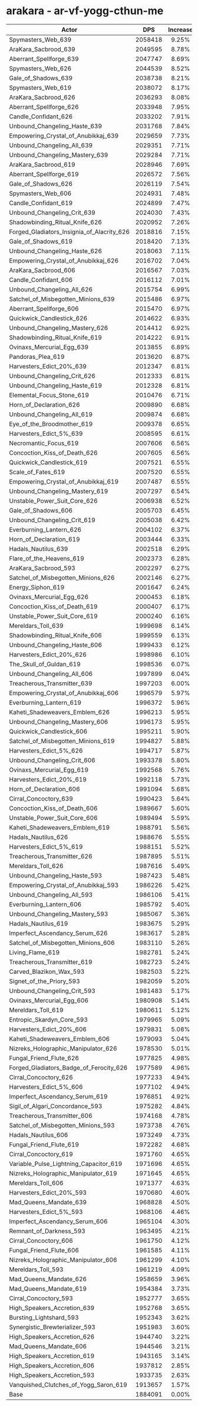 # arakara - ar-vf-yogg-cthun-me
| Actor | DPS | Increase |
|---|:---:|:---:|
|Spymasters_Web_639|2058418|9.25%|
|AraKara_Sacbrood_639|2049595|8.78%|
|Aberrant_Spellforge_639|2047747|8.69%|
|Spymasters_Web_626|2044539|8.52%|
|Gale_of_Shadows_639|2038738|8.21%|
|Spymasters_Web_619|2038072|8.17%|
|AraKara_Sacbrood_626|2036293|8.08%|
|Aberrant_Spellforge_626|2033948|7.95%|
|Candle_Confidant_626|2033202|7.91%|
|Unbound_Changeling_Haste_639|2031768|7.84%|
|Empowering_Crystal_of_Anubikkaj_639|2029659|7.73%|
|Unbound_Changeling_All_639|2029351|7.71%|
|Unbound_Changeling_Mastery_639|2029284|7.71%|
|AraKara_Sacbrood_619|2028946|7.69%|
|Aberrant_Spellforge_619|2026572|7.56%|
|Gale_of_Shadows_626|2026119|7.54%|
|Spymasters_Web_606|2024931|7.48%|
|Candle_Confidant_619|2024899|7.47%|
|Unbound_Changeling_Crit_639|2024030|7.43%|
|Shadowbinding_Ritual_Knife_626|2020952|7.26%|
|Forged_Gladiators_Insignia_of_Alacrity_626|2018816|7.15%|
|Gale_of_Shadows_619|2018420|7.13%|
|Unbound_Changeling_Haste_626|2018063|7.11%|
|Empowering_Crystal_of_Anubikkaj_626|2016702|7.04%|
|AraKara_Sacbrood_606|2016567|7.03%|
|Candle_Confidant_606|2016112|7.01%|
|Unbound_Changeling_All_626|2015754|6.99%|
|Satchel_of_Misbegotten_Minions_639|2015486|6.97%|
|Aberrant_Spellforge_606|2015470|6.97%|
|Quickwick_Candlestick_626|2014622|6.93%|
|Unbound_Changeling_Mastery_626|2014412|6.92%|
|Shadowbinding_Ritual_Knife_619|2014222|6.91%|
|Ovinaxs_Mercurial_Egg_639|2013855|6.89%|
|Pandoras_Plea_619|2013620|6.87%|
|Harvesters_Edict_20%_639|2012347|6.81%|
|Unbound_Changeling_Crit_626|2012333|6.81%|
|Unbound_Changeling_Haste_619|2012328|6.81%|
|Elemental_Focus_Stone_619|2010476|6.71%|
|Horn_of_Declaration_626|2009890|6.68%|
|Unbound_Changeling_All_619|2009874|6.68%|
|Eye_of_the_Broodmother_619|2009378|6.65%|
|Harvesters_Edict_5%_639|2008595|6.61%|
|Necromantic_Focus_619|2007606|6.56%|
|Concoction_Kiss_of_Death_626|2007605|6.56%|
|Quickwick_Candlestick_619|2007521|6.55%|
|Scale_of_Fates_619|2007520|6.55%|
|Empowering_Crystal_of_Anubikkaj_619|2007487|6.55%|
|Unbound_Changeling_Mastery_619|2007297|6.54%|
|Unstable_Power_Suit_Core_626|2006938|6.52%|
|Gale_of_Shadows_606|2005703|6.45%|
|Unbound_Changeling_Crit_619|2005038|6.42%|
|Everburning_Lantern_626|2004102|6.37%|
|Horn_of_Declaration_619|2003444|6.33%|
|Hadals_Nautilus_639|2002518|6.29%|
|Flare_of_the_Heavens_619|2002373|6.28%|
|AraKara_Sacbrood_593|2002297|6.27%|
|Satchel_of_Misbegotten_Minions_626|2002146|6.27%|
|Energy_Siphon_619|2001647|6.24%|
|Ovinaxs_Mercurial_Egg_626|2000453|6.18%|
|Concoction_Kiss_of_Death_619|2000407|6.17%|
|Unstable_Power_Suit_Core_619|2000240|6.16%|
|Mereldars_Toll_639|1999698|6.14%|
|Shadowbinding_Ritual_Knife_606|1999559|6.13%|
|Unbound_Changeling_Haste_606|1999433|6.12%|
|Harvesters_Edict_20%_626|1998986|6.10%|
|The_Skull_of_Guldan_619|1998536|6.07%|
|Unbound_Changeling_All_606|1997899|6.04%|
|Treacherous_Transmitter_639|1997203|6.00%|
|Empowering_Crystal_of_Anubikkaj_606|1996579|5.97%|
|Everburning_Lantern_619|1996372|5.96%|
|Kaheti_Shadeweavers_Emblem_626|1996213|5.95%|
|Unbound_Changeling_Mastery_606|1996173|5.95%|
|Quickwick_Candlestick_606|1995211|5.90%|
|Satchel_of_Misbegotten_Minions_619|1994827|5.88%|
|Harvesters_Edict_5%_626|1994717|5.87%|
|Unbound_Changeling_Crit_606|1993378|5.80%|
|Ovinaxs_Mercurial_Egg_619|1992568|5.76%|
|Harvesters_Edict_20%_619|1992118|5.73%|
|Horn_of_Declaration_606|1991094|5.68%|
|Cirral_Concoctory_639|1990423|5.64%|
|Concoction_Kiss_of_Death_606|1989667|5.60%|
|Unstable_Power_Suit_Core_606|1989494|5.59%|
|Kaheti_Shadeweavers_Emblem_619|1988791|5.56%|
|Hadals_Nautilus_626|1988676|5.55%|
|Harvesters_Edict_5%_619|1988151|5.52%|
|Treacherous_Transmitter_626|1987895|5.51%|
|Mereldars_Toll_626|1987616|5.49%|
|Unbound_Changeling_Haste_593|1987423|5.48%|
|Empowering_Crystal_of_Anubikkaj_593|1986226|5.42%|
|Unbound_Changeling_All_593|1986106|5.41%|
|Everburning_Lantern_606|1985792|5.40%|
|Unbound_Changeling_Mastery_593|1985067|5.36%|
|Hadals_Nautilus_619|1983675|5.29%|
|Imperfect_Ascendancy_Serum_626|1983617|5.28%|
|Satchel_of_Misbegotten_Minions_606|1983110|5.26%|
|Living_Flame_619|1982781|5.24%|
|Treacherous_Transmitter_619|1982723|5.24%|
|Carved_Blazikon_Wax_593|1982503|5.22%|
|Signet_of_the_Priory_593|1982059|5.20%|
|Unbound_Changeling_Crit_593|1981483|5.17%|
|Ovinaxs_Mercurial_Egg_606|1980908|5.14%|
|Mereldars_Toll_619|1980611|5.12%|
|Entropic_Skardyn_Core_593|1979965|5.09%|
|Harvesters_Edict_20%_606|1979831|5.08%|
|Kaheti_Shadeweavers_Emblem_606|1979093|5.04%|
|Nizreks_Holographic_Manipulator_626|1978530|5.01%|
|Fungal_Friend_Flute_626|1977825|4.98%|
|Forged_Gladiators_Badge_of_Ferocity_626|1977589|4.96%|
|Cirral_Concoctory_626|1977233|4.94%|
|Harvesters_Edict_5%_606|1977102|4.94%|
|Imperfect_Ascendancy_Serum_619|1976851|4.92%|
|Sigil_of_Algari_Concordance_593|1975282|4.84%|
|Treacherous_Transmitter_606|1974168|4.78%|
|Satchel_of_Misbegotten_Minions_593|1973738|4.76%|
|Hadals_Nautilus_606|1973249|4.73%|
|Fungal_Friend_Flute_619|1972282|4.68%|
|Cirral_Concoctory_619|1971760|4.65%|
|Variable_Pulse_Lightning_Capacitor_619|1971696|4.65%|
|Nizreks_Holographic_Manipulator_619|1971645|4.65%|
|Mereldars_Toll_606|1971377|4.63%|
|Harvesters_Edict_20%_593|1970680|4.60%|
|Mad_Queens_Mandate_639|1968828|4.50%|
|Harvesters_Edict_5%_593|1968106|4.46%|
|Imperfect_Ascendancy_Serum_606|1965104|4.30%|
|Remnant_of_Darkness_593|1963495|4.21%|
|Cirral_Concoctory_606|1961750|4.12%|
|Fungal_Friend_Flute_606|1961585|4.11%|
|Nizreks_Holographic_Manipulator_606|1961299|4.10%|
|Mereldars_Toll_593|1961219|4.09%|
|Mad_Queens_Mandate_626|1958659|3.96%|
|Mad_Queens_Mandate_619|1954384|3.73%|
|Cirral_Concoctory_593|1952777|3.65%|
|High_Speakers_Accretion_639|1952768|3.65%|
|Bursting_Lightshard_593|1952343|3.62%|
|Synergistic_Brewterializer_593|1951983|3.60%|
|High_Speakers_Accretion_626|1944740|3.22%|
|Mad_Queens_Mandate_606|1944546|3.21%|
|High_Speakers_Accretion_619|1943165|3.14%|
|High_Speakers_Accretion_606|1937812|2.85%|
|High_Speakers_Accretion_593|1933735|2.63%|
|Vanquished_Clutches_of_Yogg_Saron_619|1913657|1.57%|
|Base|1884091|0.00%|
